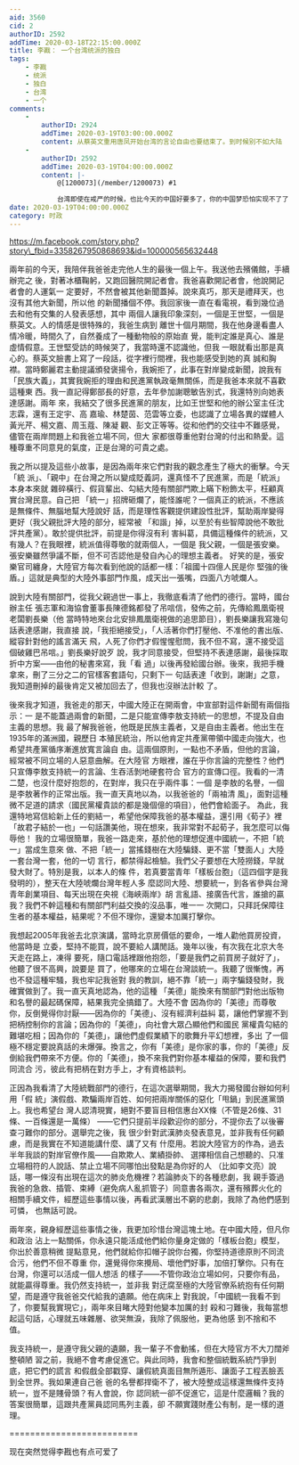 ```yaml
---
aid: 3560
cid: 2
authorID: 2592
addTime: 2020-03-18T22:15:00.000Z
title: 李戡： 一个台湾统派的独白
tags:
    - 李戡
    - 统派
    - 独白
    - 台湾
    - 一个
comments:
    -
        authorID: 2924
        addTime: 2020-03-19T03:00:00.000Z
        content: 从蔡英文重用唐凤开始台湾的言论自由也要结束了。到时候别不如大陆
    -
        authorID: 2592
        addTime: 2020-03-19T04:00:00.000Z
        content: |-
            @[1200073](/member/1200073) #1

            台湾即使在戒严的时候，也比今天的中国好要多了，你的中国梦恐怕实现不了了
date: 2020-03-19T04:00:00.000Z
category: 时政
---
```


https://m.facebook.com/story.php?story\_fbid=3358267950868693&id=100000565632448

兩年前的今天，我陪伴我爸爸走完他人生的最後一個上午。我送他去殯儀館，手續辦完之 後，對著冰櫃鞠躬，又跑回醫院開記者會。我爸喜歡開記者會，他說開記者會的人運氣一 定要好，不然會被其他新聞蓋掉。說來真巧，那天是禮拜天，也沒有其他大新聞，所以他 的新聞播個不停。我回家後一直在看電視，看到幾位過去和他有交集的人發表感想，其中 兩個人讓我印象深刻，一個是王世堅，一個是蔡英文。人的情感是很特殊的，我爸生病到 離世十個月期間，我在他身邊看盡人情冷暖，時間久了，自然養成了一種動物般的原始直 覺，能判定誰是真心、誰是虛情假意。王世堅受訪的時候哭了，我當時還不認識他，但我 一眼就看出那是真心的。蔡英文臉書上寫了一段話，從字裡行間裡，我也能感受到她的真 誠和胸襟。當時鄭麗君主動提議頒發褒揚令，我婉拒了，此事在對岸變成新聞，說我有 「民族大義」，其實我婉拒的理由和民進黨執政毫無關係，而是我爸本來就不喜歡這種東 西。我一直記得鄭部長的好意，去年參加謝聰敏告別式，我還特別向她表達感謝。兩年 來，我結交了很多民進黨的朋友，比如王世堅和他的辦公室主任沈志霖，還有王定宇、高 嘉瑜、林楚茵、范雲等立委，也認識了立場各異的媒體人黃光芹、楊文嘉、周玉蔻、陳凝 觀、彭文正等等。從和他們的交往中不難感覺，儘管在兩岸問題上和我爸立場不同，但大 家都很尊重他對台灣的付出和熱愛。這種尊重不同意見的氣度，正是台灣的可貴之處。

我之所以提及這些小故事，是因為兩年來它們對我的觀念產生了極大的衝擊。今天「統 派」、「親中」在台灣之所以變成貶義詞，還真怪不了民進黨，而是「統派」本身本來就 雜碎橫行、假貨輩出、勾結大陸有關部門欺上瞞下粉飾太平，枉顧真實台灣民意。自己把 「統一」招牌砸爛了，能怪誰呢？一個真正的統派，不應該是無條件、無腦地幫大陸說好 話，而是理性客觀提供建設性批評，幫助兩岸變得更好（我父親批評大陸的部分，經常被 「和諧」掉，以至於有些智障說他不敢批評共產黨）。敢於提供批評，前提是你得沒有利 害糾葛，具備這種條件的統派，又有幾人？在我眼裡，統派值得尊敬的就兩個人，一個是 我父親，一個是張安樂。張安樂雖然爭議不斷，但不可否認他是發自內心的理想主義者。 好笑的是，張安樂官司纏身，大陸官方每次看到他說的話都一樣：「祖國十四億人民是你 堅強的後盾。」這就是典型的大陸外事部門作風，成天出一張嘴，四面八方唬爛人。

說到大陸有關部門，從我父親過世一事上，我徹底看清了他們的德行。當時，國台辦主任 張志軍和海協會董事長陳德銘都發了吊唁信，發佈之前，先傳給鳳凰衛視老闆劉長樂（他 當時特地來台北安排鳳凰衛視做的追思節目），劉長樂讓我寫幾句話表達感謝，我直接 說，「我拒絕接受」，「人活著你們打壓他、不准他的書出版、縱容針對他的謠言滿天 飛，人死了你們才假惺惺慰問，我不但不寫，還不接受這個破雞巴吊唁。」劉長樂好說歹 說，我才同意接受，但堅持不表達感謝，最後採取折中方案——由他的秘書來寫，我「看 過」以後再發給國台辦。後來，我把手機拿來，刪了三分之二的官樣客套語句，只剩下一 句話表達「收到，謝謝」之意，我知道刪掉的最後肯定又被加回去了，但我也沒辦法計較 了。

後來我才知道，我爸走的那天，中國大陸正在開兩會，中宣部對這件新聞有兩個指示：一 是不能蓋過兩會的新聞，二是只能宣傳李敖支持統一的思想，不提及自由主義的思想。我 最了解我爸爸，他既是民族主義者，又是自由主義者。他出生在1935年的滿洲國，親歷日 本殖民統治，所以他肯定共產黨帶領中國走向強大，也希望共產黨循序漸進放寬言論自 由。這兩個原則，一點也不矛盾，但他的言論，經常被不同立場的人惡意曲解。在大陸官 方眼裡，誰在乎你言論的完整性？他們只宣傳李敖支持統一的言論、生吞活剝地硬套符合 官方的宣傳口徑。我看的一清二楚，也沒什麼好抱怨的，在對岸，我只在乎兩件事：一個 是李敖的名譽，一個是李敖著作的正常出版。我一直天真地以為，以我爸爸的「兩袖清 風」，面對這種微不足道的請求（國民黨權貴談的都是幾個億的項目），他們會給面子。 為此，我還特地寫信給新上任的劉結一，希望他保障我爸的基本權益，還引用《荀子》裡 「故君子結於一也」一句話讚美他，現在想來，我非常對不起荀子，我怎麼可以侮辱他！ 我的立場很簡單，我爸一路走來，基於他的理想促進中國統一，不把「統一」當成生意來 做、不把「統一」當搖錢樹在大陸騙錢、更不當「雙面人」大陸一套台灣一套，他的一切 言行，都禁得起檢驗。我們父子要想在大陸撈錢，早就發大財了。特別是我，以本人的條 件，若真要當青年「樣板台胞」（這四個字是我發明的），整天在大陸唬爛台灣年輕人多 麼認同大陸、想要統一，到各省參與台灣青年創業項目、每天出現在央視《海峽兩岸》胡 言亂語、接廣告代言，誰搶的贏我？我們不幹這種和有關部門利益交換的沒品事，唯一一 次開口，只拜託保障往生者的基本權益，結果呢？不但不理你，還變本加厲打擊你。

我想起2005年我爸去北京演講，當時北京房價低的要命，一堆人勸他買房投資，他當時是 立委，堅持不能買，說不要給人講閒話。幾年以後，有次我在北京大冬天走在路上，凍得 要死，隨口電話裡跟他抱怨，「要是我們之前買房子就好了」，他聽了很不高興，說要是 買了，他哪來的立場在台灣談統一。我聽了很慚愧，再也不發這種牢騷，我也牢記我爸對 我的教訓，絕不靠「統一」兩字騙錢發財，我確實做到了。我一直天真地認為，他的這種 「美德」能換來有關部門對他出版物和名譽的最起碼保障，結果我完全搞錯了。大陸不會 因為你的「美德」而尊敬你，反倒覺得你討厭——因為你的「美德」、沒有經濟利益糾 葛，讓他們掌握不到把柄控制你的言論；因為你的「美德」，向社會大眾凸顯他們和國民 黨權貴勾結的難堪吃相；因為你的「美德」，讓他們虛假業績下的歌舞升平幻想裡，多出 了一個極不穩定要說真話的未爆彈。換言之，你有「美德」是你家的事，你的「美德」反 倒給我們帶來不方便。你的「美德」，換不來我們對你基本權益的保障，要和我們同流合 污，彼此有把柄在對方手上，才有資格談判。

正因為我看清了大陸統戰部門的德行，在這次選舉期間，我大力揭發國台辦如何利用「假 統」演假戲、欺騙兩岸百姓、如何把兩岸關係的惡化「甩鍋」到民進黨頭上。我也希望台 灣人認清現實，絕對不要盲目相信惠台XX條（不管是26條、31條、一百條還是一萬條） ——它們只提前半段歡迎你的部分，不提你去了以後審查刁難你的部分。選舉完之後，我 很少針對武漢肺炎發表意見，並非我有任何顧慮，而是我實在不知道能講什麼、講了又有 什麼用。若說大陸官方的作為，過去半年我談的對岸官僚作風——自欺欺人、業績掛帥、 選擇相信自己想聽的、只准立場相符的人說話、禁止立場不同哪怕出發點是為你好的人 （比如李文亮）說話，哪一條沒有出現在這次的肺炎危機裡？若論肺炎下的各種悲劇，我 親手簽過我爸的急救、插管、束縛（避免病人亂抓管子）同意書各兩次，還有殯葬火化的 相關手續文件，經歷這些事情以後，再看武漢層出不窮的悲劇，我除了為他們感到可憐， 也無話可說。

兩年來，親身經歷這些事情之後，我更加珍惜台灣這塊土地。在中國大陸，但凡你和政治 沾上一點關係，你永遠只能活成他們給你量身定做的「樣板台胞」模型，你出於善意稍微 提點意見，他們就給你扣帽子說你台獨，你堅持道德原則不同流合污，他們不但不尊重 你，還覺得你來攪局、壞他們好事，加倍打擊你。只有在台灣，你還可以活成一個人想活 的樣子——不管你政治立場如何，只要你有品，就能贏得尊重。我仍然支持統一，並非我 對迂腐至極的大陸官僚系統抱有任何期望，而是遵守我爸爸交代給我的遺願。他在病床上 對我說，「中國統一我看不到了，你要幫我實現它」，兩年來目睹大陸對他變本加厲的封 殺和刁難後，我每當想起這句話，心理就五味雜層、欲哭無淚，我除了佩服他，更為他感 到不捨和不值。

我支持統一，是遵守我父親的遺願，我一輩子不會動搖，但在大陸官方不大刀闊斧整頓陋 習之前，我絕不會考慮促進它。與此同時，我會和整個統戰系統鬥爭到底，把它們的謊言 和假戲全部戳穿、讓假統真面目無所遁形、讓面子工程丟臉丟到全世界。我如果連自己爸 爸的名譽都捍衛不了，被大陸整成這樣還無條件支持統一，豈不是賤骨頭？有人會說，你 認同統一卻不促進它，這是什麼邏輯？我的答案很簡單，這跟共產黨員認同馬列主義，卻 不願實踐財產公有制，是一樣的道理。

\=========================

现在突然觉得李戡也有点可爱了
